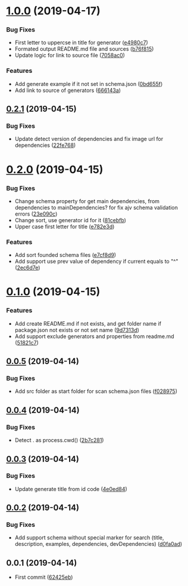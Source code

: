 # [1.0.0](https://github.com/EndyKaufman/schematics-readme/compare/0.2.1...1.0.0) (2019-04-17)


### Bug Fixes

* First letter to uppercse in title for generator ([e4980c7](https://github.com/EndyKaufman/schematics-readme/commit/e4980c7))
* Formated output README.md file and sources ([b76f815](https://github.com/EndyKaufman/schematics-readme/commit/b76f815))
* Update logic for link to source file ([7058ac0](https://github.com/EndyKaufman/schematics-readme/commit/7058ac0))


### Features

* Add generate example if it not set in schema.json ([0bd655f](https://github.com/EndyKaufman/schematics-readme/commit/0bd655f))
* Add link to source of generators ([666143a](https://github.com/EndyKaufman/schematics-readme/commit/666143a))



## [0.2.1](https://github.com/EndyKaufman/schematics-readme/compare/0.2.0...0.2.1) (2019-04-15)


### Bug Fixes

* Update detect version of dependencies and fix image url for dependencies ([22fe768](https://github.com/EndyKaufman/schematics-readme/commit/22fe768))



# [0.2.0](https://github.com/EndyKaufman/schematics-readme/compare/0.1.0...0.2.0) (2019-04-15)


### Bug Fixes

* Change schema property for get main dependencies, from dependencies to mainDependencies? for fix ajv schema validation errors ([23e090c](https://github.com/EndyKaufman/schematics-readme/commit/23e090c))
* Change sort, use generator id for it ([81cebfb](https://github.com/EndyKaufman/schematics-readme/commit/81cebfb))
* Upper case first letter for title ([e782e3d](https://github.com/EndyKaufman/schematics-readme/commit/e782e3d))


### Features

* Add sort founded schema files ([e7cf8d9](https://github.com/EndyKaufman/schematics-readme/commit/e7cf8d9))
* Add support use prev value of dependency if current equals to "^" ([2ec6d7e](https://github.com/EndyKaufman/schematics-readme/commit/2ec6d7e))



# [0.1.0](https://github.com/EndyKaufman/schematics-readme/compare/0.0.5...0.1.0) (2019-04-15)


### Features

* Add create README.md if not exists, and get folder name if package.json not exists or not set name ([9d7313d](https://github.com/EndyKaufman/schematics-readme/commit/9d7313d))
* Add support exclude generators and properties from readme.md ([51821c7](https://github.com/EndyKaufman/schematics-readme/commit/51821c7))



## [0.0.5](https://github.com/EndyKaufman/schematics-readme/compare/0.0.4...0.0.5) (2019-04-14)


### Bug Fixes

* Add src folder as start folder for scan schema.json files ([f028975](https://github.com/EndyKaufman/schematics-readme/commit/f028975))



## [0.0.4](https://github.com/EndyKaufman/schematics-readme/compare/0.0.3...0.0.4) (2019-04-14)


### Bug Fixes

* Detect . as process.cwd() ([2b7c281](https://github.com/EndyKaufman/schematics-readme/commit/2b7c281))



## [0.0.3](https://github.com/EndyKaufman/schematics-readme/compare/0.0.2...0.0.3) (2019-04-14)


### Bug Fixes

* Update generate title from id code ([4e0ed84](https://github.com/EndyKaufman/schematics-readme/commit/4e0ed84))



## [0.0.2](https://github.com/EndyKaufman/schematics-readme/compare/0.0.1...0.0.2) (2019-04-14)


### Bug Fixes

* Add support schema without special marker for search (title, description, examples, dependencies, devDependencies) ([d0fa0ad](https://github.com/EndyKaufman/schematics-readme/commit/d0fa0ad))



## 0.0.1 (2019-04-14)


* First commit ([62425eb](https://github.com/EndyKaufman/schematics-readme/commit/62425eb))




